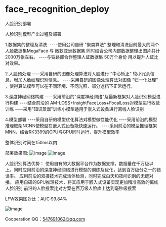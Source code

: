 # face_recognition_deploy
人脸识别部署


人脸识别模型产出过程及部署

1.数据集的整理及清洗 
----使用公司自研 "聚类算法" 整理和清洗目前最大的两个人脸数据集MegaFace 与 微软亚洲数据集 同时结合公司内部数据整理出图片共计2000万张左右。
----与铁路部合作整理人证数据集 50万个身份 用以提升人证比对效果。

2.人脸预处理
----采用自研的图像处理算法对人脸进行 "中心矫正" 较小冗余信息，增加人脸纹理识别信息。
----采用自研的图像处理算法对图像 "归一化处理” ，使得算法模型可以在不同环境、不同光照、部分遮挡下正常运行。

3.深度神经网络构建
----采用前沿的"深度神经网络"及最新框架对人脸识别模型进行构建
----结合前沿的 AM-LOSS+InsightFaceLoss+FocalLoss对模型进行收敛训练
----采用"知识蒸馏"训练小模型适用于嵌入式设备进行离线人脸识别


4.模型部署
----采用自研的模型优化算法对模型做性能优化
----采用前沿的模型推理框架NCNN使模型在嵌入式设备能快速运行。
----采用前沿的模型推理框架MNN，结合RK3399的CPU与GPU同时运行，提升模型效率

整体识别时间在150ms以内

部署效果图:
![image](https://img-blog.csdnimg.cn//20191121161418904.png)
![image](https://img-blog.csdnimg.cn/2019112212403927.png)

人脸识别算法优势：
  使用自有的大数据平台作为数据支撑，数据量在千万级以上。同时应用前沿的深度神经网络进行模型的训练及优化，达到百万级分之一的错误率。
  应用前沿的双摄技术完成活体检测，同时完成白天和夜间识别的无缝对接。
  应用自研的GPU推理技术，将其应用于嵌入式设备实现更加精准高效的离线人脸识别
  前沿的人脸搜索比对方案在百万级人脸库上达到毫秒级搜索
  
LFW效果图对比：AUC:99.84%

![image](https://img-blog.csdnimg.cn//20191121155854385.jpg)

Cooperation QQ：547691062@qq.com
